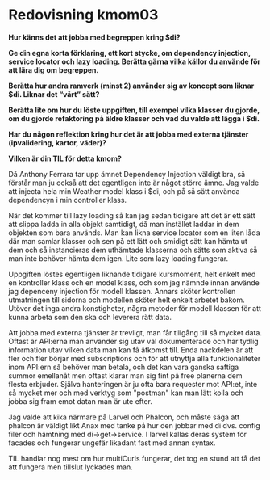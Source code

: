 ---
---
Redovisning kmom03
=========================
__Hur känns det att jobba med begreppen kring $di?__

__Ge din egna korta förklaring, ett kort stycke, om dependency injection, service locator och lazy loading. Berätta gärna vilka källor du använde för att lära dig om begreppen.__

__Berätta hur andra ramverk (minst 2) använder sig av koncept som liknar $di. Liknar det “vårt” sätt?__

__Berätta lite om hur du löste uppgiften, till exempel vilka klasser du gjorde, om du gjorde refaktoring på äldre klasser och vad du valde att lägga i $di.__

__Har du någon reflektion kring hur det är att jobba med externa tjänster (ipvalidering, kartor, väder)?__

__Vilken är din TIL för detta kmom?__

Då Anthony Ferrara tar upp ämnet Dependency Injection väldigt bra, så förstår man ju också att det egentligen inte är något större ämne. Jag valde att injecta hela min Weather model klass i $di, och på så sätt använda dependencyn i min controller klass.

När det kommer till lazy loading så kan jag sedan tidigare att det är ett sätt att slippa ladda in alla objekt samtidigt, då man instället laddar in dem objekten som bara används. Man kan likna service locator som en liten låda där man samlar klasser och sen på ett lätt och smidigt sätt kan hämta ut dem och så instancieras dem uthämtade klasserna och sätts som aktiva så man inte behöver hämta dem igen. Lite som lazy loading fungerar.

Uppgiften löstes egentligen liknande tidigare kursmoment, helt enkelt med en kontroller klass och en model klass, och som jag nämnde innan använde jag depenceny injection för modell klassen. Annars sköter kontrollen utmatningen till sidorna och modellen sköter helt enkelt arbetet bakom. Utöver det inga andra konstigheter, några metoder för modell klassen för att kunna arbeta som den ska och leverera rätt data.

Att jobba med externa tjänster är trevligt, man får tillgång till så mycket data. Oftast är API:erna man använder sig utav väl dokumenterade och har tydlig information utav vilken data man kan få åtkomst till. Enda nackdelen är att fler och fler börjar med subscriptions och för att utnyttja alla funktionaliteter inom API:ern så behöver man betala, och det kan vara ganska saftiga summor emellanåt men oftast klarar man sig fint på free planerna dem flesta erbjuder. Själva hanteringen är ju ofta bara requester mot API:et, inte så mycket mer och med verktyg som "postman" kan man lätt kolla och jobba sig fram emot datan man är ute efter.

Jag valde att kika närmare på Larvel och Phalcon, och måste säga att phalcon är väldigt likt Anax med tanke på hur den jobbar med di dvs. config filer och hämtning med di->get->service. I larvel kallas deras system för facades och fungerar ungefär likadant fast med annan syntax.

TIL handlar nog mest om hur multiCurls fungerar, det tog en stund att få det att fungera men tillslut lyckades man. 

